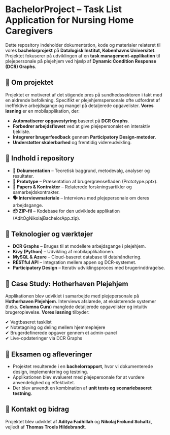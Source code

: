 # BachelorProject – Task List Application for Nursing Home Caregivers

Dette repository indeholder dokumentation, kode og materialer relateret til vores **bachelorprojekt** på **Datalogisk Institut, Københavns Universitet**. Projektet fokuserer på udviklingen af en **task management-applikation** til plejepersonale på plejehjem ved hjælp af **Dynamic Condition Response (DCR) Graphs**.

## 📌 Om projektet

Projektet er motiveret af det stigende pres på sundhedssektoren i takt med en aldrende befolkning. Specifikt er plejehjemspersonale ofte udfordret af ineffektive arbejdsgange og mangel på detaljerede opgavelister. **Vores løsning** er en mobilapplikation, der:

- **Automatiserer opgavestyring** baseret på **DCR Graphs**.
- **Forbedrer arbejdsflowet** ved at give plejepersonalet en interaktiv tjekliste.
- **Integrerer brugerfeedback** gennem **Participatory Design-metoder**.
- **Understøtter skalerbarhed** og fremtidig videreudvikling.

## 📂 Indhold i repository

- **📜 Dokumentation** – Teoretisk baggrund, metodevalg, analyser og resultater.
- **📂 Prototype** – Præsentation af brugergrænsefladen (Prototype.pptx).
- **📄 Papers & Kontrakter** – Relaterede forskningsartikler og samarbejdskontrakter.
- **🗣 Interviewmateriale** – Interviews med plejepersonale om deres arbejdsgange.
- **📦 ZIP-fil** – Kodebase for den udviklede applikation (AditOgNikolajBachelorApp.zip).

## 🚀 Teknologier og værktøjer

- **DCR Graphs** – Bruges til at modellere arbejdsgange i plejehjem.
- **Kivy (Python)** – Udvikling af mobilapplikationen.
- **MySQL & Azure** – Cloud-baseret database til datahåndtering.
- **RESTful API** – Integration mellem appen og DCR-systemet.
- **Participatory Design** – Iterativ udviklingsproces med brugerinddragelse.

## 🏥 Case Study: Hotherhaven Plejehjem

Applikationen blev udviklet i samarbejde med plejepersonale på **Hotherhaven Plejehjem**. Interviews afslørede, at eksisterende systemer (f.eks. **Columna Cura**) manglede detaljerede opgavelister og intuitiv brugeroplevelse. **Vores løsning** tilbyder:

✔ Vagtbaseret tasklist  
✔ Notetagning og deling mellem hjemmeplejere  
✔ Brugerdefinerede opgaver gennem et admin-panel  
✔ Live-opdateringer via DCR Graphs  

## 📜 Eksamen og afleveringer

- Projektet resulterede i en **bachelorrapport**, hvor vi dokumenterede design, implementering og testning.
- Applikationen blev evalueret med plejepersonale for at vurdere anvendelighed og effektivitet.
- Der blev anvendt en kombination af **unit tests og scenariebaseret testning**.

## 📢 Kontakt og bidrag

Projektet blev udviklet af **Aditya Fadhillah** og **Nikolaj Frølund Schaltz**, vejledt af **Thomas Troels Hildebrandt**.  
